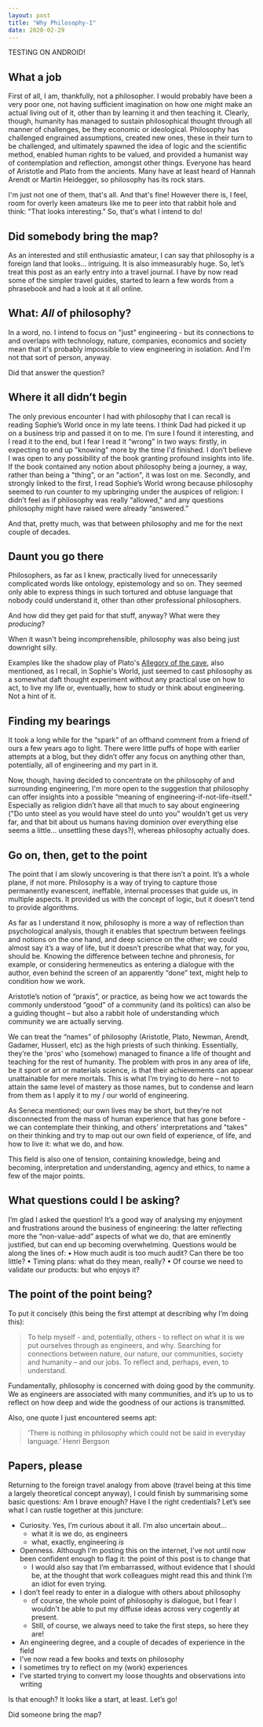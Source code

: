 ```yaml
---
layout: post
title: "Why Philosophy-I"
date: 2020-02-29
---
```


TESTING ON ANDROID!
## What a job
First of all, I am, thankfully, not a philosopher. I would probably have been a very poor one, not having sufficient imagination on how one might make an actual living out of it, other than by learning it and then teaching it. Clearly, though, humanity has managed to sustain philosophical thought through all manner of challenges, be they economic or ideological. Philosophy has challenged engrained assumptions, created new ones, these in their turn to be challenged, and ultimately spawned the idea of logic and the scientific method, enabled human rights to be valued, and provided a humanist way of contemplation and reflection, amongst other things. Everyone has heard of Aristotle and Plato from the ancients. Many have at least heard of Hannah Arendt or Martin Heidegger, so philosophy has its rock stars. 

I'm just not one of them, that's all. And that's fine! However there is, I feel, room for overly keen amateurs like me to peer into that rabbit hole and think: "That looks interesting." So, that's what I intend to do!

## Did somebody bring the map?
As an interested and still enthusiastic amateur, I can say that philosophy is a foreign land that looks… intriguing. It is also immeasurably huge. So, let’s treat this post as an early entry into a travel journal. I have by now read some of the simpler travel guides, started to learn a few words from a phrasebook and had a look at it all online.

## What: *All* of philosophy?
In a word, no. I intend to focus on "just" engineering - but its connections to and overlaps with technology, nature, companies, economics and society mean that it's probably impossible to view engineering in isolation. And I'm not that sort of person, anyway. 

Did that answer the question?

## Where it all didn’t begin
The only previous encounter I had with philosophy that I can recall is reading Sophie’s World once in my late teens. I think Dad had picked it up on a business trip and passed it on to me. I’m sure I found it interesting, and I read it to the end, but I fear I read it “wrong” in two ways: firstly, in expecting to end up "knowing" more by the time I'd finished. I don’t believe I was open to any possibility of the book granting profound insights into life. If the book contained any notion about philosophy being a journey, a way, rather than being a "thing", or an "action", it was lost on me. Secondly, and strongly linked to the first, I read Sophie’s World wrong because philosophy seemed to run counter to my upbringing under the auspices of religion: I didn’t feel as if philosophy was really “allowed,” and any questions philosophy might have raised were already “answered.”

And that, pretty much, was that between philosophy and me for the next couple of decades.

## Daunt you go there
Philosophers, as far as I knew, practically lived for unnecessarily complicated words like ontology, epistemology and so on. They seemed only able to express things in such tortured and obtuse language that nobody could understand it, other than other professional philosophers.

And how did they get paid for that stuff, anyway? What were they *producing*?

When it wasn't being incomprehensible, philosophy was also being just downright silly.

Examples like the shadow play of Plato's [Allegory of the cave](https://en.wikipedia.org/wiki/Allegory_of_the_cave), also mentioned, as I recall, in Sophie's World, just seemed to cast philosophy as a somewhat daft thought experiment without any practical use on how to act, to live my life or, eventually, how to study or think about engineering. Not a hint of it.

## Finding my bearings
It took a long while for the “spark” of an offhand comment from a friend of ours a few years ago to light. There were little puffs of hope with earlier attempts at a blog, but they didn’t offer any focus on anything other than, potentially, all of engineering and my part in it.

Now, though, having decided to concentrate on the philosophy of and surrounding engineering, I'm more open to the suggestion that philosophy can offer insights into a possible “meaning of engineering-if-not-life-itself.” Especially as religion didn’t have all that much to say about engineering ("Do unto steel as you would have steel do unto you" wouldn't get us very far, and that bit about us humans having dominion over everything else seems a little... unsettling these days?), whereas philosophy actually does.

## Go on, then, get to the point
The point that I am slowly uncovering is that there isn’t a point. It’s a whole plane, if not more. Philosophy is a way of trying to capture those permanently evanescent, ineffable, internal processes that guide us, in multiple aspects. It provided us with the concept of logic, but it doesn’t tend to provide algorithms.

As far as I understand it now, philosophy is more a way of reflection than psychological analysis, though it enables that spectrum between feelings and notions on the one hand, and deep science on the other; we could almost say it’s a way of life, but it doesn’t prescribe what that way, for you, should be. Knowing the difference between techne and phronesis, for example, or considering hermeneutics as entering a dialogue with the author, even behind the screen of an apparently “done” text, might help to condition how we work.

Aristotle’s notion of “praxis”, or practice, as being how we act towards the commonly understood “good” of a community (and its politics) can also be a guiding thought – but also a rabbit hole of understanding which community we are actually serving.

We can treat the “names” of philosophy (Aristotle, Plato, Newman, Arendt, Gadamer, Husserl, etc) as the high priests of such thinking. Essentially, they’re the 'pros' who (somehow) managed to finance a life of thought and teaching for the rest of humanity. The problem with pros in any area of life, be it sport or art or materials science, is that their achievements can appear unattainable for mere mortals. This is what I’m trying to do here – not to attain the same level of mastery as those names, but to condense and learn from them as I apply it to my / our world of engineering.

As Seneca mentioned; our own lives may be short, but they're not disconnected from the mass of human experience that has gone before - we can contemplate their thinking, and others' interpretations and "takes" on their thinking and try to map out our own field of experience, of life, and how to live it: what we do, and how.

This field is also one of tension, containing knowledge, being and becoming, interpretation and understanding, agency and ethics, to name a few of the major points.

## What questions could I be asking?
I’m glad I asked the question! It’s a good way of analysing my enjoyment and frustrations around the business of engineering: the latter reflecting more the “non-value-add” aspects of what we do, that are eminently justified, but can end up becoming overwhelming. Questions would be along the lines of:
•	How much audit is too much audit? Can there be too little?
•	Timing plans: what do they mean, really?
•	Of course we need to validate our products: but who enjoys it?

## The point of the point being?
To put it concisely (this being the first attempt at describing why I’m doing this):

> To help myself - and, potentially, others - to reflect on what it is we put ourselves through as engineers, and why. Searching for connections between nature, our nature, our communities, society and humanity – and our jobs. To reflect and, perhaps, even, to understand.

Fundamentally, philosophy is concerned with doing good by the community. We as engineers are associated with many communities, and it’s up to us to reflect on how deep and wide the goodness of our actions is transmitted.

Also, one quote I just encountered seems apt:

> ‘There is nothing in philosophy which could not be said in everyday language.’ Henri Bergson

## Papers, please
Returning to  the foreign travel analogy from above (travel being at this time a largely theoretical concept anyway), I could finish by summarising some basic questions: Am I brave enough? Have I the right credentials? Let’s see what I can rustle together at this juncture:
- Curiosity. Yes, I’m curious about it all. I’m also uncertain about…
  - what it is we do, as engineers
  - what, exactly, engineering *is*
- Openness. Although I'm posting this on the internet, I've not until now been confident enough to flag it: the point of this post is to change that
  - I would also say that I’m embarrassed, without evidence that I should be, at the thought that work colleagues might read this and think I’m an idiot for even trying.
- I don’t feel ready to enter in a dialogue with others about philosophy
  - of course, the whole point of philosophy is dialogue, but I fear I wouldn't be able to put my diffuse ideas across very cogently at present. 
  - Still, of course, we always need to take the first steps, so here they are!
- An engineering degree, and a couple of decades of experience in the field
- I’ve now read a few books and texts on philosophy
- I sometimes try to reflect on my (work) experiences
- I’ve started trying to convert my loose thoughts and observations into writing

Is that enough? It looks like a start, at least. Let’s go!

Did someone bring the map?